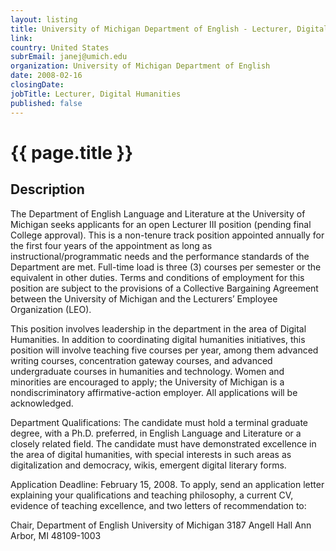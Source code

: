 ```yaml
---
layout: listing
title: University of Michigan Department of English - Lecturer, Digital Humanities
link:
country: United States
subrEmail: janej@umich.edu
organization: University of Michigan Department of English 
date: 2008-02-16
closingDate: 
jobTitle: Lecturer, Digital Humanities
published: false
---
```



# {{ page.title }}

## Description



<p>The Department of English Language and Literature at the University of Michigan seeks applicants for an open Lecturer III position (pending final College approval).  This is a non-tenure track position appointed annually for the first four years of the appointment as long as instructional/programmatic needs and the performance standards of the Department are met.  Full-time load is three (3) courses per semester or the equivalent in other duties.  Terms and conditions of employment for this position are subject to the provisions of a Collective Bargaining Agreement between the University of Michigan and the Lecturers’ Employee Organization (LEO).

This position involves leadership in the department in the area of Digital Humanities. In addition to coordinating digital humanities initiatives, this position will involve teaching five courses per year, among them advanced writing courses, concentration gateway courses, and advanced undergraduate courses in humanities and technology. Women and minorities are encouraged to apply; the University of Michigan is a nondiscriminatory affirmative-action employer.  All applications will be acknowledged.

Department Qualifications:  The candidate must hold a terminal graduate degree, with a Ph.D. preferred, in English Language and Literature or a closely related field.  The candidate must have demonstrated excellence in the area of digital humanities, with special interests in such areas as digitalization and democracy, wikis, emergent digital literary forms.  

Application Deadline:    February 15, 2008.  To apply, send an application letter explaining your qualifications and teaching philosophy, a current CV, evidence of teaching excellence, and two letters of recommendation to:

Chair, Department of English
University of Michigan
3187 Angell Hall
Ann Arbor, MI  48109-1003

</p>
